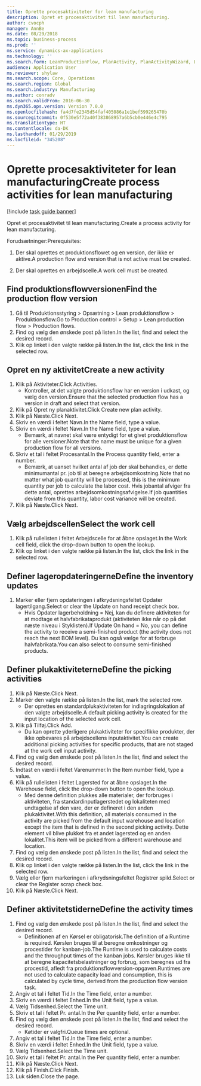 ```yaml
---
title: Oprette procesaktiviteter for lean manufacturing
description: Opret et procesaktivitet til lean manufacturing.
author: cvocph
manager: AnnBe
ms.date: 08/29/2018
ms.topic: business-process
ms.prod: ''
ms.service: dynamics-ax-applications
ms.technology: ''
ms.search.form: LeanProductionFlow, PlanActivity, PlanActivityWizard, LeanWorkCellLookup, InventLocationIdLookup
audience: Application User
ms.reviewer: shylaw
ms.search.scope: Core, Operations
ms.search.region: Global
ms.search.industry: Manufacturing
ms.author: conradv
ms.search.validFrom: 2016-06-30
ms.dyn365.ops.version: Version 7.0.0
ms.openlocfilehash: fa4d7fe2345d54faf405086a1e1bef599265470b
ms.sourcegitcommit: 0f530e5f72a40f383868957a6b5cb0e446e4c795
ms.translationtype: HT
ms.contentlocale: da-DK
ms.lasthandoff: 01/29/2019
ms.locfileid: "345208"
---
```

# <a name="create-process-activities-for-lean-manufacturing"></a><span data-ttu-id="4ff20-103">Oprette procesaktiviteter for lean manufacturing</span><span class="sxs-lookup"><span data-stu-id="4ff20-103">Create process activities for lean manufacturing</span></span>

[!include [task guide banner](../../includes/task-guide-banner.md)]

<span data-ttu-id="4ff20-104">Opret et procesaktivitet til lean manufacturing.</span><span class="sxs-lookup"><span data-stu-id="4ff20-104">Create a process activity for lean manufacturing.</span></span> 

<span data-ttu-id="4ff20-105">Forudsætninger:</span><span class="sxs-lookup"><span data-stu-id="4ff20-105">Prerequisites:</span></span> 

1. <span data-ttu-id="4ff20-106">Der skal oprettes et produktionsflowet og en version, der ikke er aktive.</span><span class="sxs-lookup"><span data-stu-id="4ff20-106">A production flow and version that is not active must be created.</span></span>

2. <span data-ttu-id="4ff20-107">Der skal oprettes en arbejdscelle.</span><span class="sxs-lookup"><span data-stu-id="4ff20-107">A work cell must be created.</span></span>


## <a name="find-the-production-flow-version"></a><span data-ttu-id="4ff20-108">Find produktionsflowversionen</span><span class="sxs-lookup"><span data-stu-id="4ff20-108">Find the production flow version</span></span>
1. <span data-ttu-id="4ff20-109">Gå til Produktionsstyring > Opsætning > Lean produktionsflow > Produktionsflow.</span><span class="sxs-lookup"><span data-stu-id="4ff20-109">Go to Production control > Setup > Lean production flow > Production flows.</span></span>
2. <span data-ttu-id="4ff20-110">Find og vælg den ønskede post på listen.</span><span class="sxs-lookup"><span data-stu-id="4ff20-110">In the list, find and select the desired record.</span></span>
3. <span data-ttu-id="4ff20-111">Klik op linket i den valgte række på listen.</span><span class="sxs-lookup"><span data-stu-id="4ff20-111">In the list, click the link in the selected row.</span></span>

## <a name="create-a-new-activity"></a><span data-ttu-id="4ff20-112">Opret en ny aktivitet</span><span class="sxs-lookup"><span data-stu-id="4ff20-112">Create a new activity</span></span>
1. <span data-ttu-id="4ff20-113">Klik på Aktiviteter.</span><span class="sxs-lookup"><span data-stu-id="4ff20-113">Click Activities.</span></span>
    * <span data-ttu-id="4ff20-114">Kontroller, at det valgte produktionsflow har en version i udkast, og vælg den version.</span><span class="sxs-lookup"><span data-stu-id="4ff20-114">Ensure that the selected production flow has a version in draft and select that version.</span></span>  
2. <span data-ttu-id="4ff20-115">Klik på Opret ny planaktivitet.</span><span class="sxs-lookup"><span data-stu-id="4ff20-115">Click Create new plan activity.</span></span>
3. <span data-ttu-id="4ff20-116">Klik på Næste.</span><span class="sxs-lookup"><span data-stu-id="4ff20-116">Click Next.</span></span>
4. <span data-ttu-id="4ff20-117">Skriv en værdi i feltet Navn.</span><span class="sxs-lookup"><span data-stu-id="4ff20-117">In the Name field, type a value.</span></span>
5. <span data-ttu-id="4ff20-118">Skriv en værdi i feltet Navn.</span><span class="sxs-lookup"><span data-stu-id="4ff20-118">In the Name field, type a value.</span></span>
    * <span data-ttu-id="4ff20-119">Bemærk, at navnet skal være entydigt for et givet produktionsflow for alle versioner.</span><span class="sxs-lookup"><span data-stu-id="4ff20-119">Note that the name must be unique for a given production flow for all versions.</span></span>  
6. <span data-ttu-id="4ff20-120">Skriv et tal i feltet Procesantal.</span><span class="sxs-lookup"><span data-stu-id="4ff20-120">In the Process quantity field, enter a number.</span></span>
    * <span data-ttu-id="4ff20-121">Bemærk, at uanset hvilket antal af job der skal behandles, er dette minimumantal pr. job til at beregne arbejdsomkostning.</span><span class="sxs-lookup"><span data-stu-id="4ff20-121">Note that no matter what job quantity will be processed, this is the minimum quantity per job to calculate the labor cost.</span></span> <span data-ttu-id="4ff20-122">Hvis jobantal afviger fra dette antal, oprettes arbejdsomkostningsafvigelse.</span><span class="sxs-lookup"><span data-stu-id="4ff20-122">If job quantities deviate from this quantity, labor cost variance will be created.</span></span>  
7. <span data-ttu-id="4ff20-123">Klik på Næste.</span><span class="sxs-lookup"><span data-stu-id="4ff20-123">Click Next.</span></span>

## <a name="select-the-work-cell"></a><span data-ttu-id="4ff20-124">Vælg arbejdscellen</span><span class="sxs-lookup"><span data-stu-id="4ff20-124">Select the work cell</span></span>
1. <span data-ttu-id="4ff20-125">Klik på rullelisten i feltet Arbejdscelle for at åbne opslaget.</span><span class="sxs-lookup"><span data-stu-id="4ff20-125">In the Work cell field, click the drop-down button to open the lookup.</span></span>
2. <span data-ttu-id="4ff20-126">Klik op linket i den valgte række på listen.</span><span class="sxs-lookup"><span data-stu-id="4ff20-126">In the list, click the link in the selected row.</span></span>

## <a name="define-the-inventory-updates"></a><span data-ttu-id="4ff20-127">Definer lageropdateringerne</span><span class="sxs-lookup"><span data-stu-id="4ff20-127">Define the inventory updates</span></span>
1. <span data-ttu-id="4ff20-128">Marker eller fjern opdateringen i afkrydsningsfeltet Opdater lagertilgang.</span><span class="sxs-lookup"><span data-stu-id="4ff20-128">Select or clear the Update on hand receipt check box.</span></span>
    * <span data-ttu-id="4ff20-129">Hvis Opdater lagerbeholdning = Nej, kan du definere aktiviteten for at modtage et halvfabrikataprodukt (aktiviteten ikke når op på det næste niveau i Styklisten).</span><span class="sxs-lookup"><span data-stu-id="4ff20-129">If Update On hand = No, you can define the activity to receive a semi-finished product (the activity does not reach the next BOM level).</span></span>    <span data-ttu-id="4ff20-130">Du kan også vælge for at forbruge halvfabrikata.</span><span class="sxs-lookup"><span data-stu-id="4ff20-130">You can also select to consume semi-finished products.</span></span>  

## <a name="define-the-picking-activities"></a><span data-ttu-id="4ff20-131">Definer plukaktiviteterne</span><span class="sxs-lookup"><span data-stu-id="4ff20-131">Define the picking activities</span></span>
1. <span data-ttu-id="4ff20-132">Klik på Næste.</span><span class="sxs-lookup"><span data-stu-id="4ff20-132">Click Next.</span></span>
2. <span data-ttu-id="4ff20-133">Markér den valgte række på listen.</span><span class="sxs-lookup"><span data-stu-id="4ff20-133">In the list, mark the selected row.</span></span>
    * <span data-ttu-id="4ff20-134">Der oprettes en standardplukaktiviteten for indlagringslokation af den valgte arbejdscelle.</span><span class="sxs-lookup"><span data-stu-id="4ff20-134">A default picking activity is created for the input location of the selected work cell.</span></span>  
3. <span data-ttu-id="4ff20-135">Klik på Tilføj.</span><span class="sxs-lookup"><span data-stu-id="4ff20-135">Click Add.</span></span>
    * <span data-ttu-id="4ff20-136">Du kan oprette yderligere plukaktiviteter for specifikke produkter, der ikke opbevares på arbejdscellens inputaktivitet.</span><span class="sxs-lookup"><span data-stu-id="4ff20-136">You can create additional picking activities for specific products, that are not staged at the work cell input activity.</span></span>  
4. <span data-ttu-id="4ff20-137">Find og vælg den ønskede post på listen.</span><span class="sxs-lookup"><span data-stu-id="4ff20-137">In the list, find and select the desired record.</span></span>
5. <span data-ttu-id="4ff20-138">Indtast en værdi i feltet Varenummer.</span><span class="sxs-lookup"><span data-stu-id="4ff20-138">In the Item number field, type a value.</span></span>
6. <span data-ttu-id="4ff20-139">Klik på rullelisten i feltet Lagersted for at åbne opslaget.</span><span class="sxs-lookup"><span data-stu-id="4ff20-139">In the Warehouse field, click the drop-down button to open the lookup.</span></span>
    * <span data-ttu-id="4ff20-140">Med denne definition plukkes alle materialer, der forbruges i aktiviteten, fra standardinputlagerstedet og lokaliteten med undtagelse af den vare, der er defineret i den anden plukaktivitet.</span><span class="sxs-lookup"><span data-stu-id="4ff20-140">With this definition, all materials consumed in the activity are picked from the default input warehouse and location except the item that is defined in the second picking activity.</span></span> <span data-ttu-id="4ff20-141">Dette element vil blive plukket fra et andet lagersted og en anden lokalitet.</span><span class="sxs-lookup"><span data-stu-id="4ff20-141">This item will be picked from a different warehouse and location.</span></span>  
7. <span data-ttu-id="4ff20-142">Find og vælg den ønskede post på listen.</span><span class="sxs-lookup"><span data-stu-id="4ff20-142">In the list, find and select the desired record.</span></span>
8. <span data-ttu-id="4ff20-143">Klik op linket i den valgte række på listen.</span><span class="sxs-lookup"><span data-stu-id="4ff20-143">In the list, click the link in the selected row.</span></span>
9. <span data-ttu-id="4ff20-144">Vælg eller fjern markeringen i afkrydsningsfeltet Registrer spild.</span><span class="sxs-lookup"><span data-stu-id="4ff20-144">Select or clear the Register scrap check box.</span></span>
10. <span data-ttu-id="4ff20-145">Klik på Næste.</span><span class="sxs-lookup"><span data-stu-id="4ff20-145">Click Next.</span></span>

## <a name="define-the-activity-times"></a><span data-ttu-id="4ff20-146">Definer aktivitetstiderne</span><span class="sxs-lookup"><span data-stu-id="4ff20-146">Define the activity times</span></span>
1. <span data-ttu-id="4ff20-147">Find og vælg den ønskede post på listen.</span><span class="sxs-lookup"><span data-stu-id="4ff20-147">In the list, find and select the desired record.</span></span>
    * <span data-ttu-id="4ff20-148">Definitionen af en Kørsel er obligatorisk.</span><span class="sxs-lookup"><span data-stu-id="4ff20-148">The definition of a Runtime is required.</span></span> <span data-ttu-id="4ff20-149">Kørslen bruges til at beregne omkostninger og procestider for kanban-job.</span><span class="sxs-lookup"><span data-stu-id="4ff20-149">The Runtime is used to calculate costs and the throughput times of the kanban jobs.</span></span> <span data-ttu-id="4ff20-150">Kørsler bruges ikke til at beregne kapacitetsbelastninger og forbrug, som beregnes ud fra procestid, afledt fra produktionsflowversion-opgaven.</span><span class="sxs-lookup"><span data-stu-id="4ff20-150">Runtimes are not used to calculate capacity load and consumption, this is calculated by cycle time, derived from the production flow version task.</span></span>  
2. <span data-ttu-id="4ff20-151">Angiv et tal i feltet Tid.</span><span class="sxs-lookup"><span data-stu-id="4ff20-151">In the Time field, enter a number.</span></span>
3. <span data-ttu-id="4ff20-152">Skriv en værdi i feltet Enhed.</span><span class="sxs-lookup"><span data-stu-id="4ff20-152">In the Unit field, type a value.</span></span>
4. <span data-ttu-id="4ff20-153">Vælg Tidsenhed.</span><span class="sxs-lookup"><span data-stu-id="4ff20-153">Select the Time unit.</span></span>
5. <span data-ttu-id="4ff20-154">Skriv et tal i feltet Pr. antal.</span><span class="sxs-lookup"><span data-stu-id="4ff20-154">In the Per quantity field, enter a number.</span></span>
6. <span data-ttu-id="4ff20-155">Find og vælg den ønskede post på listen.</span><span class="sxs-lookup"><span data-stu-id="4ff20-155">In the list, find and select the desired record.</span></span>
    * <span data-ttu-id="4ff20-156">Køtider er valgfri.</span><span class="sxs-lookup"><span data-stu-id="4ff20-156">Queue times are optional.</span></span>  
7. <span data-ttu-id="4ff20-157">Angiv et tal i feltet Tid.</span><span class="sxs-lookup"><span data-stu-id="4ff20-157">In the Time field, enter a number.</span></span>
8. <span data-ttu-id="4ff20-158">Skriv en værdi i feltet Enhed.</span><span class="sxs-lookup"><span data-stu-id="4ff20-158">In the Unit field, type a value.</span></span>
9. <span data-ttu-id="4ff20-159">Vælg Tidsenhed.</span><span class="sxs-lookup"><span data-stu-id="4ff20-159">Select the Time unit.</span></span>
10. <span data-ttu-id="4ff20-160">Skriv et tal i feltet Pr. antal.</span><span class="sxs-lookup"><span data-stu-id="4ff20-160">In the Per quantity field, enter a number.</span></span>
11. <span data-ttu-id="4ff20-161">Klik på Næste.</span><span class="sxs-lookup"><span data-stu-id="4ff20-161">Click Next.</span></span>
12. <span data-ttu-id="4ff20-162">Klik på Finish.</span><span class="sxs-lookup"><span data-stu-id="4ff20-162">Click Finish.</span></span>
13. <span data-ttu-id="4ff20-163">Luk siden.</span><span class="sxs-lookup"><span data-stu-id="4ff20-163">Close the page.</span></span>


